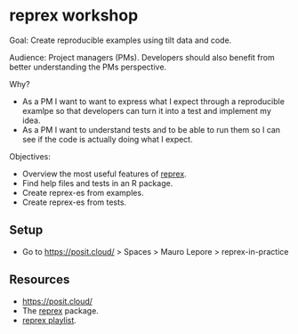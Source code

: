 # reprex workshop

Goal: Create reproducible examples using tilt data and code.

Audience: Project managers (PMs). Developers should also benefit from better
understanding the PMs perspective.

Why? 

* As a PM I want to want to express what I expect through a reproducible 
examlpe so that developers can turn it into a test and implement my idea.
* As a PM I want to understand tests and to be able to run them so I can see
if the code is actually doing what I expect.

Objectives:

* Overview the most useful features of [reprex](https://reprex.tidyverse.org/).
* Find help files and tests in an R package.
* Create reprex-es from examples.
* Create reprex-es from tests.

## Setup

- Go to https://posit.cloud/ > Spaces > Mauro Lepore > reprex-in-practice

## Resources

- https://posit.cloud/
- The [reprex](https://reprex.tidyverse.org) package.
- [reprex playlist](https://youtu.be/erv1yJaNID8?si=Nu0yubF-iljPOLLP).

